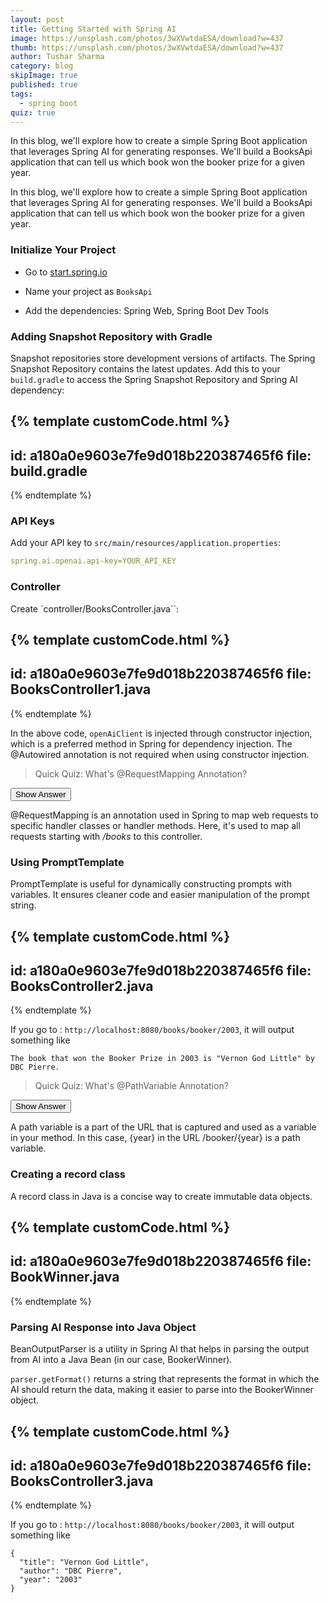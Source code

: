 ```yaml
---
layout: post
title: Getting Started with Spring AI
image: https://unsplash.com/photos/3wXVwtdaESA/download?w=437
thumb: https://unsplash.com/photos/3wXVwtdaESA/download?w=437
author: Tushar Sharma
category: blog
skipImage: true
published: true
tags:
  - spring boot
quiz: true
---
```


In this blog, we'll explore how to create a simple Spring Boot application that leverages Spring AI for generating responses. We'll build a BooksApi application that can tell us which book won the booker prize for a given year.<!-- truncate_here -->


In this blog, we'll explore how to create a simple Spring Boot application that leverages Spring AI for generating responses. We'll build a BooksApi application that can tell us which book won the booker prize for a given year.

### Initialize Your Project

* Go to [start.spring.io](https://start.spring.io/)

* Name your project as `BooksApi`

* Add the dependencies: Spring Web, Spring Boot Dev Tools

### Adding Snapshot Repository with Gradle

Snapshot repositories store development versions of artifacts. The Spring Snapshot Repository contains the latest updates. Add this to your `build.gradle` to access the Spring Snapshot Repository and Spring AI dependency:

{% template  customCode.html %}
---
id: a180a0e9603e7fe9d018b220387465f6
file: build.gradle
---
{% endtemplate %}

### API Keys

Add your API key to `src/main/resources/application.properties`:

```yaml
spring.ai.openai.api-key=YOUR_API_KEY
```

### Controller

Create `controller/BooksController.java``:

{% template  customCode.html %}
---
id: a180a0e9603e7fe9d018b220387465f6
file: BooksController1.java
---
{% endtemplate %}


In the above code, `openAiClient` is injected through constructor injection, which is a preferred method in Spring for dependency injection. The @Autowired annotation is not required when using constructor injection.

> Quick Quiz: What's @RequestMapping Annotation?

<button class="quiz-btn" data-showing="false" data-answer="answer1">Show Answer</button>
<div class="quiz-answer" id="answer1">
@RequestMapping is an annotation used in Spring to map web requests to specific handler classes or handler methods. Here, it's used to map all requests starting with <i>/books</i> to this controller.
</div>

### Using PromptTemplate

PromptTemplate is useful for dynamically constructing prompts with variables. It ensures cleaner code and easier manipulation of the prompt string.

{% template  customCode.html %}
---
id: a180a0e9603e7fe9d018b220387465f6
file: BooksController2.java
---
{% endtemplate %}

If you go to : `http://localhost:8080/books/booker/2003`, it will output something like 

```
The book that won the Booker Prize in 2003 is "Vernon God Little" by DBC Pierre.
```

> Quick Quiz: What's @PathVariable Annotation?

<button class="quiz-btn" data-showing="false" data-answer="answer2">Show Answer</button>
<div class="quiz-answer" id="answer2">
A path variable is a part of the URL that is captured and used as a variable in your method. In this case, {year} in the URL /booker/{year} is a path variable.
</div>

### Creating a record class

A record class in Java is a concise way to create immutable data objects.

{% template  customCode.html %}
---
id: a180a0e9603e7fe9d018b220387465f6
file: BookWinner.java
---
{% endtemplate %}

### Parsing AI Response into Java Object

BeanOutputParser is a utility in Spring AI that helps in parsing the output from AI into a Java Bean (in our case, BookerWinner).

`parser.getFormat()` returns a string that represents the format in which the AI should return the data, making it easier to parse into the BookerWinner object.

{% template  customCode.html %}
---
id: a180a0e9603e7fe9d018b220387465f6
file: BooksController3.java
---
{% endtemplate %}

If you go to : `http://localhost:8080/books/booker/2003`, it will output something like 

```
{
  "title": "Vernon God Little",
  "author": "DBC Pierre",
  "year": "2003"
}
```